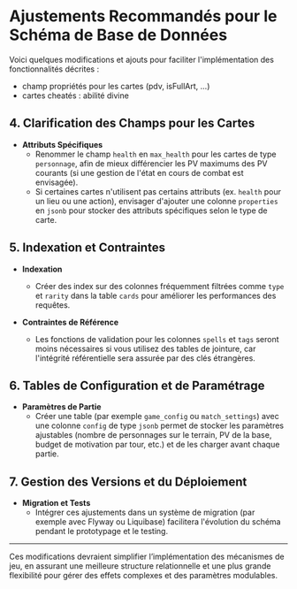 

# Ajustements Recommandés pour le Schéma de Base de Données

Voici quelques modifications et ajouts pour faciliter l'implémentation des fonctionnalités décrites :

- champ propriétés pour les cartes (pdv, isFullArt, ...)
- cartes cheatés : abilité divine

## 4. Clarification des Champs pour les Cartes

- **Attributs Spécifiques**  
  - Renommer le champ `health` en `max_health` pour les cartes de type `personnage`, afin de mieux différencier les PV maximums des PV courants (si une gestion de l'état en cours de combat est envisagée).
  - Si certaines cartes n'utilisent pas certains attributs (ex. `health` pour un lieu ou une action), envisager d'ajouter une colonne `properties` en `jsonb` pour stocker des attributs spécifiques selon le type de carte.

## 5. Indexation et Contraintes

- **Indexation**  
  - Créer des index sur des colonnes fréquemment filtrées comme `type` et `rarity` dans la table `cards` pour améliorer les performances des requêtes.
  
- **Contraintes de Référence**  
  - Les fonctions de validation pour les colonnes `spells` et `tags` seront moins nécessaires si vous utilisez des tables de jointure, car l'intégrité référentielle sera assurée par des clés étrangères.

## 6. Tables de Configuration et de Paramétrage

- **Paramètres de Partie**  
  - Créer une table (par exemple `game_config` ou `match_settings`) avec une colonne `config` de type `jsonb` permet de stocker les paramètres ajustables (nombre de personnages sur le terrain, PV de la base, budget de motivation par tour, etc.) et de les charger avant chaque partie.
  
## 7. Gestion des Versions et du Déploiement

- **Migration et Tests**  
  - Intégrer ces ajustements dans un système de migration (par exemple avec Flyway ou Liquibase) facilitera l'évolution du schéma pendant le prototypage et le testing.
  
---

Ces modifications devraient simplifier l’implémentation des mécanismes de jeu, en assurant une meilleure structure relationnelle et une plus grande flexibilité pour gérer des effets complexes et des paramètres modulables.
